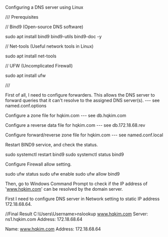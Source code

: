 Configuring a DNS server using Linux

/// Prerequisites

// Bind9 (Open-source DNS software)

sudo apt install bind9 bind9-utils bind9-doc -y

// Net-tools (Useful network tools in Linux)

sudo apt install net-tools

// UFW (Uncomplicated Firewall)

sudo apt install ufw

///

First of all, I need to configure forwarders. This allows the DNS server to forward queries that it can't resolve to the assigned DNS server(s).
--- see named.conf.options

Configure a zone file for hqkim.com
--- see db.hqkim.com

Configure a reverse data file for hqkim.com
--- see db.172.18.68.rev

Configure forward/reverse zone file for hqkim.com
--- see named.conf.local

Restart BIND9 service, and check the status.

sudo systemctl restart bind9
sudo systemctl status bind9

Configure Firewall allow setting.

sudo ufw status
sudo ufw enable
sudo ufw allow bind9

Then, go to Windows Command Prompt to check if the IP address of 'www.hqkim.com' can be resolved by the domain server.

First I need to configure DNS server in Network setting to static IP address 172.18.68.64.


//Final Result
C:\Users\Username>nslookup www.hqkim.com
Server:  ns1.hqkim.com
Address:  172.18.68.64

Name:    www.hqkim.com
Address:  172.18.68.64
